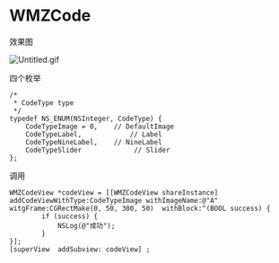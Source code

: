 # WMZCode

效果图

![Untitled.gif](https://upload-images.jianshu.io/upload_images/9163368-02e0387793a05194.gif?imageMogr2/auto-orient/strip)

四个枚举
```
/*
 * CodeType type
 */
typedef NS_ENUM(NSInteger, CodeType) {
    CodeTypeImage = 0,    // DefaultImage
    CodeTypeLabel,            // Label
    CodeTypeNineLabel,    // NineLabel
    CodeTypeSlider             // Slider
};
```

调用
```
WMZCodeView *codeView = [[WMZCodeView shareInstance] addCodeViewWithType:CodeTypeImage withImageName:@"A" witgFrame:CGRectMake(0, 50, 300, 50)  withBlock:^(BOOL success) {
        if (success) {
            NSLog(@"成功");
        } 
}];
[superView  addSubview: codeView] ;
```
